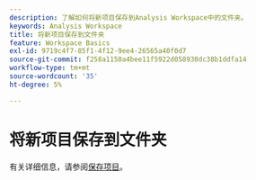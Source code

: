 ```yaml
---
description: 了解如何将新项目保存到Analysis Workspace中的文件夹。
keywords: Analysis Workspace
title: 将新项目保存到文件夹
feature: Workspace Basics
exl-id: 9719c4f7-85f1-4f12-9ee4-26565a40f0d7
source-git-commit: f258a1150a4bee11f5922d058930dc38b1ddfa14
workflow-type: tm+mt
source-wordcount: '35'
ht-degree: 5%

---
```


# 将新项目保存到文件夹

有关详细信息，请参阅[保存项目](../save-projects.md#save)。

<!-- Not in TOC anymore; irrelevant article

To save a new project to a specific folder, select the folder name in the Save project dialogue window.

1. In Workspace, create a new project.

    ![](/help/analyze/analysis-workspace/build-workspace-project/assets/save-to-folder1.png)

1. In the **Project** > **Save** dialogue, select a folder name from the Folder drop-down menu.

    ![](/help/analyze/analysis-workspace/build-workspace-project/assets/save-to-folder2.png)

1. Click **Save**.

    The project is saved in the selected folder.

-->